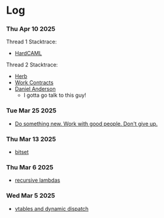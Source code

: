 # Log
### Thu Apr 10 2025
Thread 1 Stacktrace:
- [HardCAML](https://ceramichacker.com/)

Thread 2 Stacktrace:
- [Herb](https://www.youtube.com/watch?v=8U3hl8XMm8c&ab_channel=CppCon)
- [Work Contracts](https://www.youtube.com/watch?v=oj-_vpZNMVw&ab_channel=CppCon)
- [Daniel Anderson](https://www.youtube.com/watch?v=kPh8pod0-gk&t=386s&ab_channel=CppCon)
  - I gotta go talk to this guy!

### Tue Mar 25 2025
- [Do something new. Work with good people. Don't give up.](https://youtu.be/SVdTF4_QrTM?t=2614) 

### Thu Mar 13 2025
- [bitset](https://stackoverflow.com/questions/30295174/what-is-the-performance-of-stdbitset)

### Thu Mar 6 2025
- [recursive lambdas](https://stackoverflow.com/questions/2067988/how-to-make-a-recursive-lambda)


### Wed Mar 5 2025
- [vtables and dynamic dispatch](https://pabloariasal.github.io/2017/06/10/understanding-virtual-tables/)

